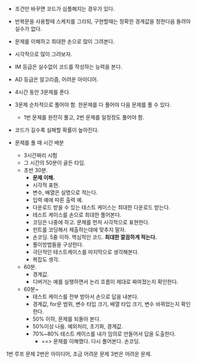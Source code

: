 - 조건만 바꾸면 코드가 심플해지는 경우가 있다.
- 반복문을 사용할때 스케치를 그리되, 구현할때는 정확한 경계값을 정한다음 돌려야 실수가 없다.
- 문제를 이해하고 최대한 손으로 많이 그려본다.
- 시각적으로 많이 그려보자.
- IM 등급은 실수없이 코드를 작성하는 능력을 본다.
- AD 등급은 알고리즘, 어려운 아이디어.
- 4시간 동안 3문제를 푼다.
- 3문제 순차적으로 풀어야 함. 한문제를 다 풀어야 다음 문제를 풀 수 있다.
  - 1번 문제를 완전히 풀고, 2번 문제를 일정정도 풀어야 함.
- 코드가 길수록 실패할 확률이 높아진다.

- 문제를 풀 때 시간 배분
  - 3시간짜리 시험
  - 그 시간의 50분이 골든 타임.
  - 초반 30분.
    - **문제 이해.**
    - 시각적 표현.
    - 변수, 배열은 실명으로 적는다.
    - 입력 예에 따른 출력 예.
    - 다운로드 받을 수 있는 테스트 케이스는 최대한 다운로드 받는다.
    - 테스트 케이스를 손으로 최대한 풀어본다.
    - 코딩은 나중에 하고. 문제를 먼저 시각적으로 표현한다.
    - 핀트를 코딩해서 제출하는데에 맞추지 말자.
    - 손코딩. 5줄 이하. 핵심적인 코드. **최대한 깔끔하게 적는다.**
    - 풀이방법들을 구상한다.
    - 극단적인 테스트케이스를 마지막으로 생각해본다.
    - 복잡도 생각.
  - 60분.
    - 경계값.
    - 디버거는 예를 실행하면서 논리 흐름이 제대로 짜여졌는지 확인한다.
  - 60분~
    - 테스트 케이스를 전부 받아서 손으로 답을 내본다.
    - 경계값, for문 범위, 변수 타입 크기, 배열 타입 크기, 변수 바뀌었는지 확인한다.
    - 50% 이하, 문제를 되돌아 본다.
    - 50%이상 나옴. 예외처리, 초기화, 경계값.
    - 70%~80% 테스트 케이스를 내가 임의로 만들어서 답을 도출한다.
      - ==> 문제를 이해했다. 다시 풀어본다. 손코딩. 

1번 루프 문제
2번은 아이디어, 조금 어려운 문제
3번은 어려운 문제.
